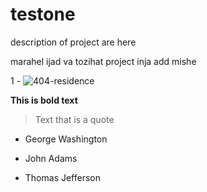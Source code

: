 # testone
description of project are here

marahel ijad va tozihat project inja add mishe

1 - ![404-residence](https://user-images.githubusercontent.com/127017069/222952649-65a13a6d-bfe0-438e-aa97-50a41576a968.jpg)

**This is bold text**
> Text that is a quote
- George Washington
* John Adams
+ Thomas Jefferson

